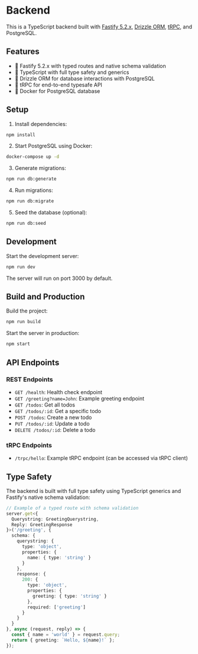 # Backend

This is a TypeScript backend built with [Fastify 5.2.x](https://fastify.io/), [Drizzle ORM](https://orm.drizzle.team/), [tRPC](https://trpc.io/), and PostgreSQL.

## Features

- 🚀 Fastify 5.2.x with typed routes and native schema validation
- 🌟 TypeScript with full type safety and generics
- 🧱 Drizzle ORM for database interactions with PostgreSQL
- 🔄 tRPC for end-to-end typesafe API
- 🐳 Docker for PostgreSQL database

## Setup

1. Install dependencies:

```bash
npm install
```

2. Start PostgreSQL using Docker:

```bash
docker-compose up -d
```

3. Generate migrations:

```bash
npm run db:generate
```

4. Run migrations:

```bash
npm run db:migrate
```

5. Seed the database (optional):

```bash
npm run db:seed
```

## Development

Start the development server:

```bash
npm run dev
```

The server will run on port 3000 by default.

## Build and Production

Build the project:

```bash
npm run build
```

Start the server in production:

```bash
npm start
```

## API Endpoints

### REST Endpoints
- `GET /health`: Health check endpoint
- `GET /greeting?name=John`: Example greeting endpoint
- `GET /todos`: Get all todos
- `GET /todos/:id`: Get a specific todo
- `POST /todos`: Create a new todo
- `PUT /todos/:id`: Update a todo
- `DELETE /todos/:id`: Delete a todo

### tRPC Endpoints
- `/trpc/hello`: Example tRPC endpoint (can be accessed via tRPC client)

## Type Safety

The backend is built with full type safety using TypeScript generics and Fastify's native schema validation:

```typescript
// Example of a typed route with schema validation
server.get<{
  Querystring: GreetingQuerystring,
  Reply: GreetingResponse
}>('/greeting', {
  schema: {
    querystring: {
      type: 'object',
      properties: {
        name: { type: 'string' }
      }
    },
    response: {
      200: {
        type: 'object',
        properties: {
          greeting: { type: 'string' }
        },
        required: ['greeting']
      }
    }
  }
}, async (request, reply) => {
  const { name = 'world' } = request.query;
  return { greeting: `Hello, ${name}!` };
}); 